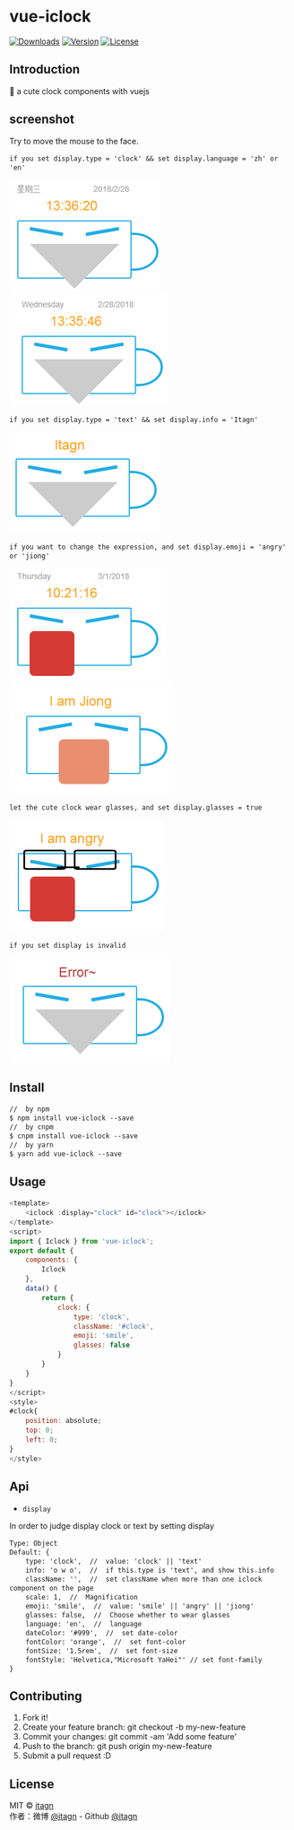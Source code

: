 ﻿# vue-iclock
<p>
  <a href="https://www.npmjs.com/package/vue-iclock.svg"><img src="https://img.shields.io/npm/dm/vue-iclock.svg" alt="Downloads"></a>
  <a href="https://www.npmjs.com/package/vue-iclock.svg"><img src="https://img.shields.io/npm/v/vue-iclock.svg" alt="Version"></a>
  <a href="https://www.npmjs.com/package/vue-iclock.svg"><img src="https://img.shields.io/npm/l/vue-iclock.svg" alt="License"></a>
</p>

## Introduction
:rocket: a cute clock components with vuejs
## screenshot
Try to move the mouse to the face.  

    if you set display.type = 'clock' && set display.language = 'zh' or 'en'

![clock-zh.png](https://github.com/itagn/vue-iclock/raw/master/img/clock-zh.png) ![clock-en.png](https://github.com/itagn/vue-iclock/raw/master/img/clock-en.png)

    if you set display.type = 'text' && set display.info = 'Itagn' 

![text.png](https://github.com/itagn/vue-iclock/raw/master/img/text.png)

    if you want to change the expression, and set display.emoji = 'angry' or 'jiong'

![angry.png](https://github.com/itagn/vue-iclock/raw/master/img/angry.png) ![jiong.png](https://github.com/itagn/vue-iclock/raw/master/img/jiong.png)

    let the cute clock wear glasses, and set display.glasses = true

![glasses.png](https://github.com/itagn/vue-iclock/raw/master/img/glasses.png)

    if you set display is invalid

![error.png](https://github.com/itagn/vue-iclock/raw/master/img/error.png)

## Install
```text
//  by npm
$ npm install vue-iclock --save
//  by cnpm
$ cnpm install vue-iclock --save
//  by yarn
$ yarn add vue-iclock --save
```
## Usage
```javascript
<template>
    <iclock :display="clock" id="clock"></iclock>
</template>
<script>
import { Iclock } from 'vue-iclock';
export default {
    components: {
        Iclock
    },
    data() {
        return {
            clock: {
                type: 'clock',
                className: '#clock',
                emoji: 'smile',
                glasses: false
            }
        }
    }
}
</script>
<style>
#clock{
    position: absolute;
    top: 0;
    left: 0;
}
</style>
```
## Api
- `display`  

In order to judge display clock or text by setting display  

    Type: Object
    Default: {
        type: 'clock',  //  value: 'clock' || 'text'
        info: 'o w o',  //  if this.type is 'text', and show this.info
        className: '',  //  set className when more than one iclock component on the page
        scale: 1,  //  Magnification
        emoji: 'smile',  //  value: 'smile' || 'angry' || 'jiong'
        glasses: false,  //  Choose whether to wear glasses
        language: 'en',  //  language
        dateColor: '#999',  //  set date-color
        fontColor: 'orange',  //  set font-color
        fontSize: '1.5rem',  //  set font-size
        fontStyle: 'Helvetica,"Microsoft YaHei"' // set font-family
    }

## Contributing

1. Fork it!
1. Create your feature branch: git checkout -b my-new-feature
1. Commit your changes: git commit -am 'Add some feature'
1. Push to the branch: git push origin my-new-feature
1. Submit a pull request :D

## License
MIT © [itagn][1]  
作者：微博 [@itagn][2] - Github [@itagn][3] 

[1]: https://www.npmjs.com/~itagn
[2]: https://weibo.com/p/1005053782707172
[3]: https://github.com/itagn